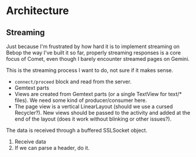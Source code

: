 Architecture
============



Streaming
---------

Just because I'm frustrated by how hard it is to implement streaming on Bebop
the way I've built it so far, properly streaming responses is a core focus of
Comet, even though I barely encounter streamed pages on Gemini.

This is the streaming process I want to do, not sure if it makes sense.

- `connect/proceed` block and read from the server.
- Gemtext parts
- Views are created from Gemtext parts (or a single TextView for text/* files).
    We need some kind of producer/consumer here.
- The page view is a vertical LinearLayout (should we use a cursed Recycler?).
    New views should be passed to the activity and added at the end of the
    layout (does it work without blinking or other issues?).

The data is received through a buffered SSLSocket object.

1. Receive data
2. If we can parse a header, do it.
